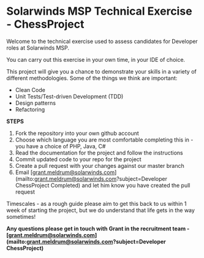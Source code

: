 # Solarwinds MSP Technical Exercise - ChessProject

Welcome to the technical exercise used to assess candidates for Developer roles at Solarwinds MSP.

You can carry out this exercise in your own time, in your IDE of choice.

This project will give you a chance to demonstrate your skills in a variety of different methodologies.
Some of the things we think are important:
* Clean Code
* Unit Tests/Test-driven Development (TDD)
* Design patterns
* Refactoring

__STEPS__  
1. Fork the repository into your own github account   
2. Choose which language you are most comfortable completing this in - you have a choice of PHP, Java, C#  
3. Read the documentation for the project and follow the instructions  
4. Commit updated code to your repo for the project
5. Create a pull request with your changes against our master branch
6. Email [grant.meldrum@solarwinds.com](mailto:grant.meldrum@solarwinds.com?subject=Developer ChessProject Completed) and let him know you have created the pull request 

Timescales - as a rough guide please aim to get this back to us within 1 week of starting the project, but we do understand that life gets in the way sometimes!

__Any questions please get in touch with Grant in the recruitment team - [grant.meldrum@solarwinds.com](mailto:grant.meldrum@solarwinds.com?subject=Developer ChessProject)__

